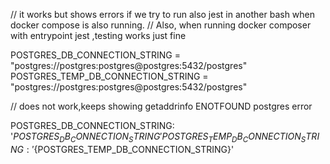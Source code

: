 //  it works but shows errors if we try to run also jest in another bash  when docker compose  is also running.
//  Also, when running docker composer with entrypoint jest ,testing works just fine

POSTGRES_DB_CONNECTION_STRING = "postgres://postgres:postgres@postgres:5432/postgres"
POSTGRES_TEMP_DB_CONNECTION_STRING = "postgres://postgres:postgres@postgres:5432/postgres"


//  does not work,keeps showing getaddrinfo ENOTFOUND postgres error

 POSTGRES_DB_CONNECTION_STRING: '${POSTGRES_DB_CONNECTION_STRING}'
 POSTGRES_TEMP_DB_CONNECTION_STRING: '${POSTGRES_TEMP_DB_CONNECTION_STRING}'




